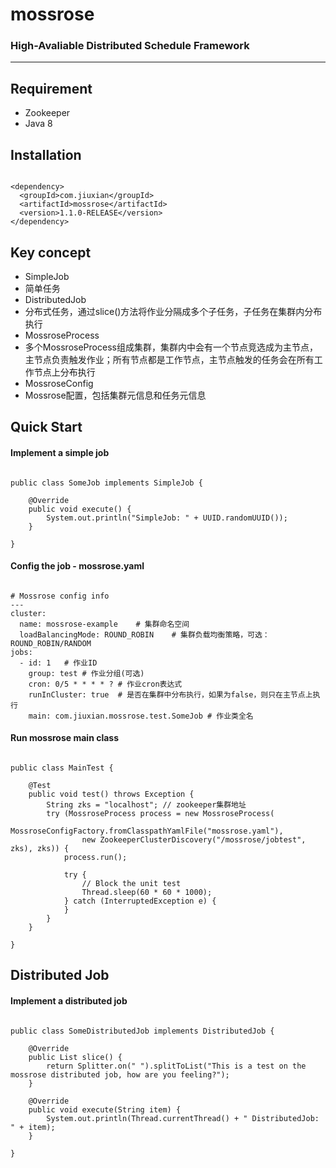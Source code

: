 # mossrose
<h3>High-Avaliable Distributed Schedule Framework</h3>

<hr>

## Requirement

* Zookeeper
* Java 8
 
## Installation
<pre><code>
&lt;dependency&gt;
  &lt;groupId&gt;com.jiuxian&lt;/groupId&gt;
  &lt;artifactId&gt;mossrose&lt;/artifactId&gt;
  &lt;version&gt;1.1.0-RELEASE&lt;/version&gt;
&lt;/dependency&gt;
</code></pre>

## Key concept

* SimpleJob
 * 简单任务
* DistributedJob
 * 分布式任务，通过slice()方法将作业分隔成多个子任务，子任务在集群内分布执行
* MossroseProcess
 * 多个MossroseProcess组成集群，集群内中会有一个节点竞选成为主节点，主节点负责触发作业；所有节点都是工作节点，主节点触发的任务会在所有工作节点上分布执行
* MossroseConfig
 * Mossrose配置，包括集群元信息和任务元信息


## Quick Start

#### Implement a simple job
<pre><code>
public class SomeJob implements SimpleJob {

    @Override
    public void execute() {
		System.out.println("SimpleJob: " + UUID.randomUUID());
	}

}
</code></pre>

#### Config the job - mossrose.yaml
<pre><code>
# Mossrose config info
---
cluster:
  name: mossrose-example    # 集群命名空间
  loadBalancingMode: ROUND_ROBIN    # 集群负载均衡策略，可选：ROUND_ROBIN/RANDOM
jobs:
  - id: 1   # 作业ID
    group: test # 作业分组(可选)
    cron: 0/5 * * * * ? # 作业cron表达式
    runInCluster: true  # 是否在集群中分布执行，如果为false，则只在主节点上执行
    main: com.jiuxian.mossrose.test.SomeJob # 作业类全名
</code></pre>

#### Run mossrose main class
<pre><code>
public class MainTest {

    @Test
	public void test() throws Exception {
		String zks = "localhost"; // zookeeper集群地址
		try (MossroseProcess process = new MossroseProcess(
				MossroseConfigFactory.fromClasspathYamlFile("mossrose.yaml"), 
				new ZookeeperClusterDiscovery("/mossrose/jobtest", zks), zks)) {
			process.run();

			try {
                // Block the unit test
				Thread.sleep(60 * 60 * 1000);
			} catch (InterruptedException e) {
			}
		}
	}

}
</code></pre>

## Distributed Job
#### Implement a distributed job
<pre><code>
public class SomeDistributedJob implements DistributedJob<String> {

    @Override
	public List<String> slice() {
		return Splitter.on(" ").splitToList("This is a test on the mossrose distributed job, how are you feeling?");
	}

	@Override
	public void execute(String item) {
		System.out.println(Thread.currentThread() + " DistributedJob: " + item);
	}

}
</code></pre>
